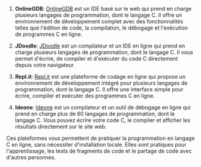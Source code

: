 

1. **OnlineGDB**: [OnlineGDB](https://www.onlinegdb.com/) est un IDE basé sur le web qui prend en charge plusieurs langages de programmation, dont le langage C. Il offre un environnement de développement complet avec des fonctionnalités telles que l'édition de code, la compilation, le débogage et l'exécution de programmes C en ligne.

2. **JDoodle**: [JDoodle](https://www.jdoodle.com/) est un compilateur et un IDE en ligne qui prend en charge plusieurs langages de programmation, dont le langage C. Il vous permet d'écrire, de compiler et d'exécuter du code C directement depuis votre navigateur.

3. **Repl.it**: [Repl.it](https://repl.it/languages/c) est une plateforme de codage en ligne qui propose un environnement de développement intégré pour plusieurs langages de programmation, dont le langage C. Il offre une interface simple pour écrire, compiler et exécuter des programmes C en ligne.

4. **Ideone**: [Ideone](https://ideone.com/) est un compilateur et un outil de débogage en ligne qui prend en charge plus de 60 langages de programmation, dont le langage C. Vous pouvez écrire votre code C, le compiler et afficher les résultats directement sur le site web.

Ces plateformes vous permettent de pratiquer la programmation en langage C en ligne, sans nécessiter d'installation locale. Elles sont pratiques pour l'apprentissage, les tests de fragments de code et le partage de code avec d'autres personnes.
